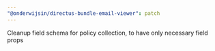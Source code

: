 ```yaml
---
"@onderwijsin/directus-bundle-email-viewer": patch
---
```


Cleanup field schema for policy collection, to have only necessary field props

